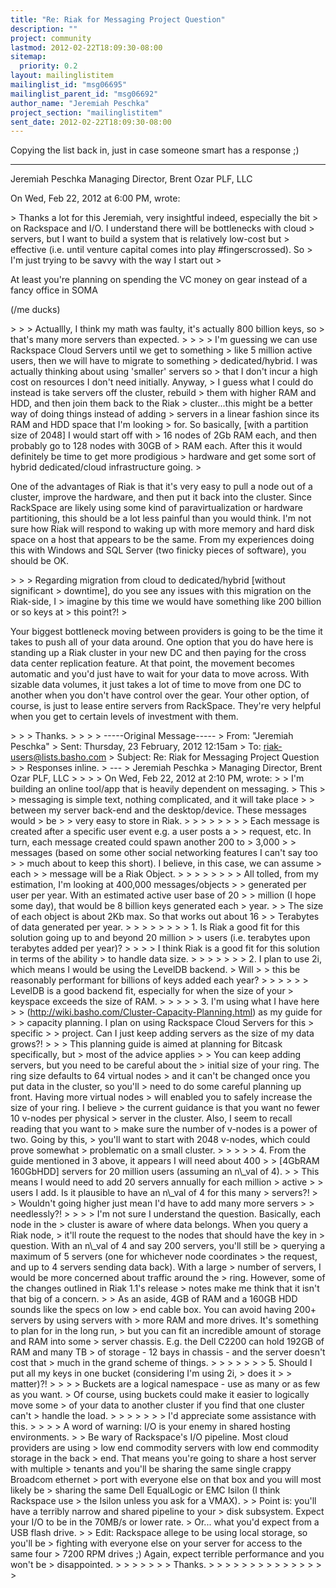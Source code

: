 ```yaml
---
title: "Re: Riak for Messaging Project Question"
description: ""
project: community
lastmod: 2012-02-22T18:09:30-08:00
sitemap:
  priority: 0.2
layout: mailinglistitem
mailinglist_id: "msg06695"
mailinglist_parent_id: "msg06692"
author_name: "Jeremiah Peschka"
project_section: "mailinglistitem"
sent_date: 2012-02-22T18:09:30-08:00
---
```



Copying the list back in, just in case someone smart has a response ;)

---
Jeremiah Peschka
Managing Director, Brent Ozar PLF, LLC


On Wed, Feb 22, 2012 at 6:00 PM,  wrote:

&gt; Thanks a lot for this Jeremiah, very insightful indeed, especially the bit
&gt; on Rackspace and I/O. I understand there will be bottlenecks with cloud
&gt; servers, but I want to build a system that is relatively low-cost but
&gt; effective (i.e. until venture capital comes into play #fingerscrossed). So
&gt; I'm just trying to be savvy with the way I start out
&gt;

At least you're planning on spending the VC money on gear instead of a
fancy office in SOMA

(/me ducks)


&gt;
&gt;
&gt; Actuallly, I think my math was faulty, it's actually 800 billion keys, so
&gt; that's many more servers than expected.
&gt;
&gt;
&gt;
&gt; I'm guessing we can use Rackspace Cloud Servers until we get to something
&gt; like 5 million active users, then we will have to migrate to something
&gt; dedicated/hybrid. I was actually thinking about using 'smaller' servers so
&gt; that I don't incur a high cost on resources I don't need initially. Anyway,
&gt; I guess what I could do instead is take servers off the cluster, rebuild
&gt; them with higher RAM and HDD, and then join them back to the Riak
&gt; cluster...this might be a better way of doing things instead of adding
&gt; servers in a linear fashion since its RAM and HDD space that I'm looking
&gt; for. So basically, [with a partition size of 2048] I would start off with
&gt; 16 nodes of 2Gb RAM each, and then probably go to 128 nodes with 30GB of
&gt; RAM each. After this it would definitely be time to get more prodigious
&gt; hardware and get some sort of hybrid dedicated/cloud infrastructure going.
&gt;

One of the advantages of Riak is that it's very easy to pull a node out of
a cluster, improve the hardware, and then put it back into the cluster.
Since RackSpace are likely using some kind of paravirtualization or
hardware partitioning, this should be a lot less painful than you would
think. I'm not sure how Riak will respond to waking up with more memory and
hard disk space on a host that appears to be the same. From my experiences
doing this with Windows and SQL Server (two finicky pieces of software),
you should be OK.


&gt;
&gt;
&gt; Regarding migration from cloud to dedicated/hybrid [without significant
&gt; downtime], do you see any issues with this migration on the Riak-side, I
&gt; imagine by this time we would have something like 200 billion or so keys at
&gt; this point?!
&gt;

Your biggest bottleneck moving between providers is going to be the time it
takes to push all of your data around. One option that you do have here is
standing up a Riak cluster in your new DC and then paying for the cross
data center replication feature. At that point, the movement becomes
automatic and you'd just have to wait for your data to move across. With
sizable data volumes, it just takes a lot of time to move from one DC to
another when you don't have control over the gear. Your other option, of
course, is just to lease entire servers from RackSpace. They're very
helpful when you get to certain levels of investment with them.


&gt;
&gt;
&gt; Thanks.
&gt;
&gt;
&gt;
&gt; -----Original Message-----
&gt; From: "Jeremiah Peschka" 
&gt; Sent: Thursday, 23 February, 2012 12:15am
&gt; To: riak-users@lists.basho.com
&gt; Subject: Re: Riak for Messaging Project Question
&gt;
&gt; Responses inline.
&gt; ---
&gt; Jeremiah Peschka
&gt; Managing Director, Brent Ozar PLF, LLC
&gt;
&gt;
&gt;
&gt; On Wed, Feb 22, 2012 at 2:10 PM,  wrote:
&gt; &gt; I'm building an online tool/app that is heavily dependent on messaging.
&gt; This
&gt; &gt; messaging is simple text, nothing complicated, and it will take place
&gt; &gt; between my server back-end and the desktop/device. These messages would
&gt; be
&gt; &gt; very easy to store in Riak.
&gt; &gt;
&gt; &gt;
&gt; &gt;
&gt; &gt; Each message is created after a specific user event e.g. a user posts a
&gt; &gt; request, etc. In turn, each message created could spawn another 200 to
&gt; 3,000
&gt; &gt; messages (based on some other social networking features I can't say too
&gt; &gt; much about to keep this short). I believe, in this case, we can assume
&gt; each
&gt; &gt; message will be a Riak Object.
&gt; &gt;
&gt; &gt;
&gt; &gt;
&gt; &gt; All tolled, from my estimation, I'm looking at 400,000 messages/objects
&gt; &gt; generated per user per year. With an estimated active user base of 20
&gt; &gt; million (I hope some day), that would be 8 billion keys generated each
&gt; year.
&gt; &gt; The size of each object is about 2Kb max. So that works out about 16
&gt; &gt; Terabytes of data generated per year.
&gt; &gt;
&gt; &gt;
&gt; &gt;
&gt; &gt; 1. Is Riak a good fit for this solution going up to and beyond 20 million
&gt; &gt; users (i.e. terabytes upon terabytes added per year)?
&gt; &gt;
&gt;
&gt; I think Riak is a good fit for this solution in terms of the ability
&gt; to handle data size.
&gt;
&gt; &gt;
&gt; &gt;
&gt; &gt; 2. I plan to use 2i, which means I would be using the LevelDB backend.
&gt; Will
&gt; &gt; this be reasonably performant for billions of keys added each year?
&gt; &gt;
&gt; &gt;
&gt;
&gt; LevelDB is a good backend fit, especially for when the size of your
&gt; keyspace exceeds the size of RAM.
&gt;
&gt; &gt;
&gt; &gt; 3. I'm using what I have here
&gt; &gt; (http://wiki.basho.com/Cluster-Capacity-Planning.html) as my guide for
&gt; &gt; capacity planning. I plan on using Rackspace Cloud Servers for this
&gt; specific
&gt; &gt; project. Can I just keep adding servers as the size of my data grows?!
&gt; &gt;
&gt; This planning guide is aimed at planning for Bitcask specifically, but
&gt; most of the advice applies
&gt;
&gt; You can keep adding servers, but you need to be careful about the
&gt; initial size of your ring. The ring size defaults to 64 virtual nodes
&gt; and it can't be changed once you put data in the cluster, so you'll
&gt; need to do some careful planning up front. Having more virtual nodes
&gt; will enabled you to safely increase the size of your ring. I believe
&gt; the current guidance is that you want no fewer 10 v-nodes per physical
&gt; server in the cluster. Also, I seem to recall reading that you want to
&gt; make sure the number of v-nodes is a power of two. Going by this,
&gt; you'll want to start with 2048 v-nodes, which could prove somewhat
&gt; problematic on a small cluster.
&gt;
&gt; &gt;
&gt; &gt; 4. From the guide mentioned in 3 above, it appears I will need about 400
&gt; &gt; [4GbRAM 160GbHDD] servers for 20 million users (assuming an n\\_val of 4).
&gt; &gt; This means I would need to add 20 servers annually for each million
&gt; active
&gt; &gt; users I add. Is it plausible to have an n\\_val of 4 for this many
&gt; servers?!
&gt; &gt; Wouldn't going higher just mean I'd have to add many more servers
&gt; &gt; needlessly?!
&gt; &gt;
&gt;
&gt; I'm not sure I understand the question. Basically, each node in the
&gt; cluster is aware of where data belongs. When you query a Riak node,
&gt; it'll route the request to the nodes that should have the key in
&gt; question. With an n\\_val of 4 and say 200 servers, you'll still be
&gt; querying a maximum of 5 servers (one for whichever node coordinates
&gt; the request, and up to 4 servers sending data back). With a large
&gt; number of servers, I would be more concerned about traffic around the
&gt; ring. However, some of the changes outlined in Riak 1.1's release
&gt; notes make me think that it isn't that big of a concern.
&gt;
&gt; As an aside, 4GB of RAM and a 160GB HDD sounds like the specs on low
&gt; end cable box. You can avoid having 200+ servers by using servers with
&gt; more RAM and more drives. It's something to plan for in the long run,
&gt; but you can fit an incredible amount of storage and RAM into some
&gt; server chassis. E.g. the Dell C2200 can hold 192GB of RAM and many TB
&gt; of storage - 12 bays in chassis - and the server doesn't cost that
&gt; much in the grand scheme of things.
&gt;
&gt; &gt;
&gt; &gt;
&gt; &gt; 5. Should I put all my keys in one bucket (considering I'm using 2i,
&gt; does it
&gt; &gt; matter)?!
&gt; &gt;
&gt;
&gt; Buckets are a logical namespace - use as many or as few as you want.
&gt; Of course, using buckets could make it easier to logically move some
&gt; of your data to another cluster if you find that one cluster can't
&gt; handle the load.
&gt;
&gt; &gt;
&gt; &gt;
&gt; &gt; I'd appreciate some assistance with this.
&gt; &gt;
&gt;
&gt; A word of warning: I/O is your enemy in shared hosting environments.
&gt;
&gt; Be wary of Rackspace's I/O pipeline. Most cloud providers are using
&gt; low end commodity servers with low end commodity storage in the back
&gt; end. That means you're going to share a host server with multiple
&gt; tenants and you'll be sharing the same single crappy Broadcom ethernet
&gt; port with everyone else on that box and you will most likely be
&gt; sharing the same Dell EqualLogic or EMC Isilon (I think Rackspace use
&gt; the Isilon unless you ask for a VMAX).
&gt;
&gt; Point is: you'll have a terribly narrow and shared pipeline to your
&gt; disk subsystem. Expect your I/O to be in the 70MB/s or lower rate.
&gt; Or... what you'd expect from a USB flash drive.
&gt;
&gt; Edit: Rackspace allege to be using local storage, so you'll be
&gt; fighting with everyone else on your server for access to the same four
&gt; 7200 RPM drives ;) Again, expect terrible performance and you won't be
&gt; disappointed.
&gt;
&gt; &gt;
&gt; &gt;
&gt; &gt; Thanks.
&gt; &gt;
&gt; &gt;
&gt; &gt;
&gt; &gt;
&gt; &gt;
&gt; &gt;
&gt; &gt;
&gt;

